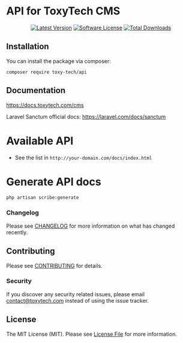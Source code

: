 # API for ToxyTech CMS

<p align="center">
    <a href="https://packagist.org/packages/toxy-tech/api"><img src="https://img.shields.io/packagist/v/toxy-tech/api.svg?style=flat-square" alt="Latest Version"></a>
    <a href="/LICENSE"><img src="https://img.shields.io/badge/license-MIT-brightgreen.svg?style=flat-square" alt="Software License"></a>
    <a href="https://packagist.org/packages/toxy-tech/api"><img src="https://img.shields.io/packagist/dt/toxy-tech/api.svg?style=flat-square" alt="Total Downloads"></a>
</p>

## Installation

You can install the package via composer:

```shell
composer require toxy-tech/api
```

## Documentation

https://docs.toxytech.com/cms

Laravel Sanctum official docs: https://laravel.com/docs/sanctum

# Available API

- See the list in `http://your-domain.com/docs/index.html`

# Generate API docs
```shell
php artisan scribe:generate
```

### Changelog

Please see [CHANGELOG](CHANGELOG.md) for more information on what has changed recently.

## Contributing

Please see [CONTRIBUTING](CONTRIBUTING.md) for details.

### Security

If you discover any security related issues, please email contact@toxytech.com instead of using the issue tracker.

## License

The MIT License (MIT). Please see [License File](LICENSE) for more information.


